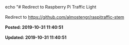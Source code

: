 echo "# Redirect to Raspberry Pi Traffic Light<br /><br />Redirect to https://github.com/almostengr/raspitraffic-stem<br /><br />**Posted: 2019-10-31 11:40:51**<br /><br />**Updated: 2019-10-31 11:40:51**<br /><br />
